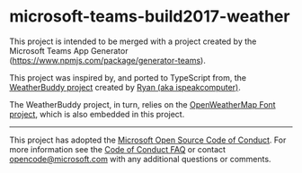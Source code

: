 # microsoft-teams-build2017-weather

This project is intended to be merged with a project created by the Microsoft Teams App Generator (https://www.npmjs.com/package/generator-teams).

This project was inspired by, and ported to TypeScript from, the [WeatherBuddy project](https://github.com/ispeakcomputer/weather_webapp_javascript) created by [Ryan (aka ispeakcomputer)](https://github.com/ispeakcomputer). 

The WeatherBuddy project, in turn, relies on the [OpenWeatherMap Font project](http://websygen.github.io/owfont/), which is also embedded in this project.

- - -

This project has adopted the [Microsoft Open Source Code of Conduct](https://opensource.microsoft.com/codeofconduct/). For more information see the [Code of Conduct FAQ](https://opensource.microsoft.com/codeofconduct/faq/) or contact [opencode@microsoft.com](mailto:opencode@microsoft.com) with any additional questions or comments.
